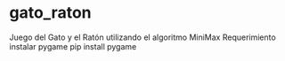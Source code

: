 # gato_raton
Juego del Gato y el Ratón utilizando el algoritmo MiniMax
Requerimiento instalar pygame
pip install pygame
